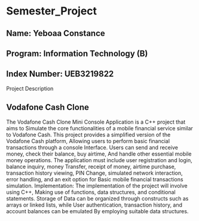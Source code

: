# Semester_Project
## Name: Yeboaa Constance
## Program: Information Technology (B)
## Index Number: UEB3219822
Project Description
## Vodafone Cash Clone
The Vodafone Cash Clone Mini Console Application is a C++ project that aims to
Simulate the core functionalities of a mobile financial service similar to Vodafone
Cash. This project provides a simplified version of the Vodafone Cash platform,
Allowing users to perform basic financial transactions through a console
Interface. Users can send and receive money, check their balance, buy airtime,
And handle other essential mobile money operations.
The application must include user registration and login, balance inquiry, money
Transfer, receipt of money, airtime purchase, transaction history viewing, PIN
Change, simulated network interaction, error handling, and an exit option for
Basic mobile financial transactions simulation.
Implementation: The implementation of the project will involve using C++,
Making use of functions, data structures, and conditional statements. Storage of
Data can be organized through constructs such as arrays or linked lists, while
User authentication, transaction history, and account balances can be emulated
By employing suitable data structures.
